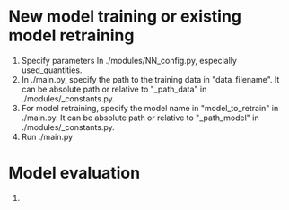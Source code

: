 # New model training or existing model retraining

1. Specify parameters In ./modules/NN_config.py, especially used_quantities.
2. In ./main.py, specify the path to the training data in "data_filename". It can be absolute path or relative to "_path_data" in ./modules/_constants.py.
3. For model retraining, specify the model name in "model_to_retrain" in ./main.py. It can be absolute path or relative to "_path_model" in ./modules/_constants.py.
4. Run ./main.py

# Model evaluation

1.
